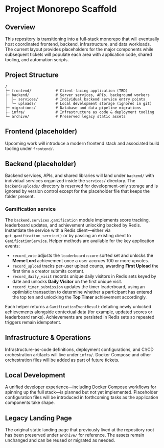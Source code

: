 # Project Monorepo Scaffold

## Overview

This repository is transitioning into a full-stack monorepo that will eventually host coordinated frontend, backend, infrastructure, and data workloads. The current layout provides placeholders for the major components while subsequent tickets will populate each area with application code, shared tooling, and automation scripts.

## Project Structure

```
/
├─ frontend/           # Client-facing application (TBD)
├─ backend/            # Server services, APIs, background workers
│  ├─ services/        # Individual backend service entry points
│  └─ uploads/         # Local development storage (ignored in git)
├─ migrations/         # Database and data pipeline migrations
├─ infra/              # Infrastructure as code & deployment tooling
└─ archive/            # Preserved legacy static assets
```

## Frontend (placeholder)

Upcoming work will introduce a modern frontend stack and associated build tooling under `frontend/`.

## Backend (placeholder)

Backend services, APIs, and shared libraries will land under `backend/` with individual services organized inside the `services/` directory. The `backend/uploads/` directory is reserved for development-only storage and is ignored by version control except for the placeholder file that keeps the folder present.

### Gamification service

The `backend.services.gamification` module implements score tracking, leaderboard updates, and achievement unlocking backed by Redis. Instantiate the service with a Redis client—either via `get_gamification_service()` or by passing an existing client to `GamificationService`. Helper methods are available for the key application events:

- `record_vote` adjusts the `leaderboard:score` sorted set and unlocks the **Meme Lord** achievement once a user accrues 100 or more upvotes.
- `record_upload` tracks per-user upload counts, awarding **First Upload** the first time a creator submits content.
- `record_daily_visit` records unique daily visitors in Redis sets keyed by date and unlocks **Daily Visitor** on the first unique visit.
- `record_timer_submission` updates the timer leaderboard, using an optimistic transaction to determine whether a participant has entered the top ten and unlocking the **Top Timer** achievement accordingly.

Each helper returns a `GamificationEventResult` detailing newly unlocked achievements alongside contextual data (for example, updated scores or leaderboard ranks). Achievements are persisted in Redis sets so repeated triggers remain idempotent.

## Infrastructure & Operations

Infrastructure-as-code definitions, deployment configurations, and CI/CD orchestration artifacts will live under `infra/`. Docker Compose and other orchestration files will be added as part of future tickets.

## Local Development

A unified developer experience—including Docker Compose workflows for spinning up the full stack—is planned but not yet implemented. Placeholder configuration files will be introduced in forthcoming tasks as the application components take shape.

## Legacy Landing Page

The original static landing page that previously lived at the repository root has been preserved under `archive/` for reference. The assets remain unchanged and can be reused or migrated as needed.
